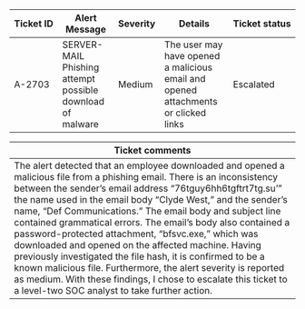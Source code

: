 | **Ticket&nbsp;ID** | **Alert Message**                                         | **Severity** | **Details**                                                                        | **Ticket&nbsp;status** |
| ------------------ | --------------------------------------------------------- | ------------ | ---------------------------------------------------------------------------------- | ---------------------- |
| A-2703             | SERVER-MAIL Phishing attempt possible download of malware | Medium       | The user may have opened a malicious email and opened attachments or clicked links | Escalated              |

| **Ticket comments**                                                                                                                                                                                                                                                                                                                                                                                                                                                                                                                                                                                                                                                                                                                                 |
| --------------------------------------------------------------------------------------------------------------------------------------------------------------------------------------------------------------------------------------------------------------------------------------------------------------------------------------------------------------------------------------------------------------------------------------------------------------------------------------------------------------------------------------------------------------------------------------------------------------------------------------------------------------------------------------------------------------------------------------------------- |
| The alert detected that an employee downloaded and opened a malicious file from a phishing email. There is an inconsistency between the sender’s email address “76tguy6hh6tgftrt7tg.su’” the name used in the email body “Clyde West,” and the sender’s name, “Def Communications.” The email body and subject line contained grammatical errors. The email’s body also contained a password-protected attachment, “bfsvc.exe,” which was downloaded and opened on the affected machine. Having previously investigated the file hash, it is confirmed to be a known malicious file. Furthermore, the alert severity is reported as medium. With these findings, I chose to escalate this ticket to a level-two SOC analyst to take further action. | 
